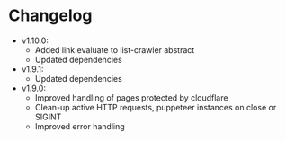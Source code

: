 # Changelog

* v1.10.0:
  * Added link.evaluate to list-crawler abstract
  * Updated dependencies
* v1.9.1:
  * Updated dependencies
* v1.9.0:
  * Improved handling of pages protected by cloudflare
  * Clean-up active HTTP requests, puppeteer instances on close or SIGINT
  * Improved error handling
